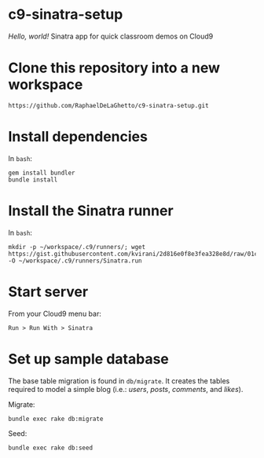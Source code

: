 # c9-sinatra-setup

_Hello, world!_ Sinatra app for quick classroom demos on Cloud9

# Clone this repository into a new workspace

```
https://github.com/RaphaelDeLaGhetto/c9-sinatra-setup.git
```

# Install dependencies

In `bash`:

```
gem install bundler
bundle install
```

# Install the Sinatra runner

In `bash`:

```
mkdir -p ~/workspace/.c9/runners/; wget https://gist.githubusercontent.com/kvirani/2d816e0f8e3fea328e8d/raw/01c2eddf2dcece5f3f14e85c70dffb8bcef62c77/Sinatra.run -O ~/workspace/.c9/runners/Sinatra.run
```

# Start server

From your Cloud9 menu bar:

```
Run > Run With > Sinatra
```

# Set up sample database

The base table migration is found in `db/migrate`. It creates the tables
required to model a simple blog (i.e.: _users_, _posts_, _comments_, and
_likes_).

Migrate:

```
bundle exec rake db:migrate
```

Seed:

```
bundle exec rake db:seed
```
